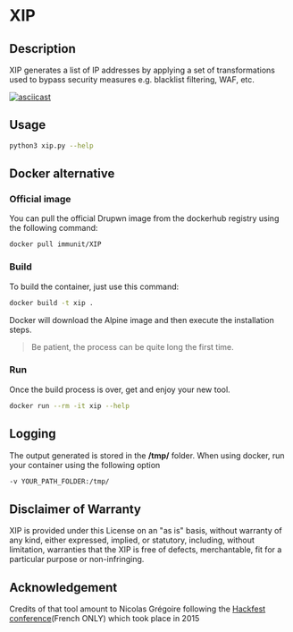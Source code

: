 # XIP

## Description

XIP generates a list of IP addresses by applying a set of transformations used to bypass security measures e.g. blacklist filtering, WAF, etc.

[![asciicast](https://asciinema.org/a/bQ51BOhJcFMM9glz9Sky7FExm.png)](https://asciinema.org/a/bQ51BOhJcFMM9glz9Sky7FExm)

## Usage

```bash
python3 xip.py --help
```

## Docker alternative

### Official image

You can pull the official Drupwn image from the dockerhub registry using the following command:

```
docker pull immunit/XIP
```

### Build

To build the container, just use this command:

```bash
docker build -t xip .
```

Docker will download the Alpine image and then execute the installation steps.

> Be patient, the process can be quite long the first time.

### Run

Once the build process is over, get and enjoy your new tool.

```bash
docker run --rm -it xip --help
```

## Logging

The output generated is stored in the **/tmp/** folder.
When using docker, run your container using the following option

```bash
-v YOUR_PATH_FOLDER:/tmp/
```

## Disclaimer of Warranty

XIP is provided under this License on an "as is" basis, without warranty of any kind, either expressed, implied, or statutory, including, without limitation, warranties that the XIP is free of defects, merchantable, fit for a particular purpose or non-infringing.

## Acknowledgement

Credits of that tool amount to Nicolas Grégoire following the [Hackfest conference](https://youtu.be/TrBUrVDlc20?t=22m57s
)(French ONLY) which took place in 2015
